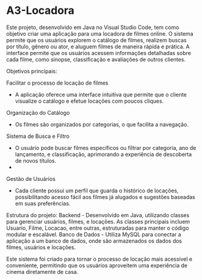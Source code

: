 # A3-Locadora
Este projeto, desenvolvido em Java no Visual Studio Code, tem como objetivo criar uma aplicação para uma locadora de filmes online. O sistema permite que os usuários explorem o catálogo de filmes, realizem buscas por título, gênero ou ator, e aluguem filmes de maneira rápida e prática. A interface permite que os usuários acessem informações detalhadas sobre cada filme, como sinopse, classificação e avaliações de outros clientes.

Objetivos principais:

Facilitar o processo de locação de filmes 
- A aplicação oferece uma interface intuitiva que permite que o cliente visualize o catálogo e efetue locações com poucos cliques.

Organização do Catálogo
- Os filmes são organizados por categorias, o que facilita a navegação.
  
Sistema de Busca e Filtro
- O usuário pode buscar filmes específicos ou filtrar por categoria, ano de lançamento, e classificação, aprimorando a experiência de descoberta de novos títulos.
- 
Gestão de Usuários
- Cada cliente possui um perfil que guarda o histórico de locações, possibilitando acesso fácil aos filmes já alugados e sugestões baseadas em suas preferências.

Estrutura do projeto:
Backend - Desenvolvido em Java, utilizando classes para gerenciar usuários, filmes, e locações. As classes principais incluem Usuario, Filme, Locacao, entre outras, estruturadas para manter o código modular e escalável.
Banco de Dados - Utiliza MySQL para conectar a aplicação a um banco de dados, onde são armazenados os dados dos filmes, usuários e locações.

Este sistema foi criado para tornar o processo de locação mais acessível e conveniente, permitindo que os usuários aproveitem uma experiência de cinema diretamente de casa.
